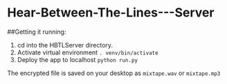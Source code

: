 # Hear-Between-The-Lines---Server
##Getting it running: 

1. cd into the HBTLServer directory. 
2. Activate virtual environment ```. venv/bin/activate ```
3. Deploy the app to localhost ```python run.py ```

The encrypted file is saved on your desktop as ```mixtape.wav``` or ```mixtape.mp3```
